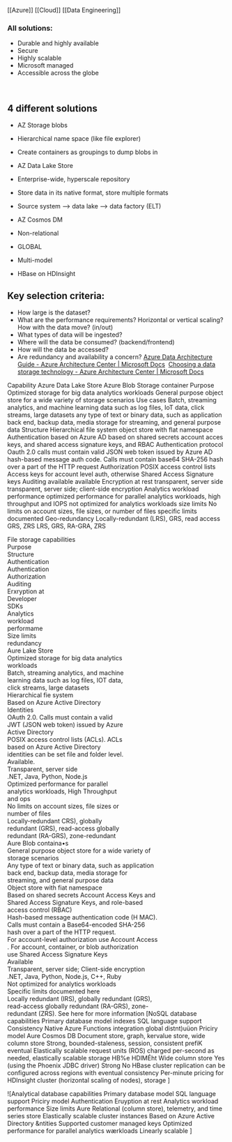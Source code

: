 [[Azure]] [[Cloud]]  [[Data Engineering]]

### All solutions:

-   Durable and highly available
-   Secure
-   Highly scalable
-   Microsoft managed
-   Accessible across the globe

  
 

## 4 different solutions

-   AZ Storage blobs

-   Hierarchical name space (like file explorer)
-   Create containers as groupings to dump blobs in

-   AZ Data Lake Store

-   Enterprise-wide, hyperscale repository
-   Store data in its native format, store multiple formats
-   Source system --> data lake --> data factory (ELT)

-   AZ Cosmos DM

-   Non-relational
-   GLOBAL
-   Multi-model
- HBase on HDInsight

## Key selection criteria:

-   How large is the dataset?
-   What are the performance requirements? Horizontal or vertical scaling? How with the data move? (in/out)
-   What types of data will be ingested?
-   Where will the data be consumed? (backend/frontend)
-   How will the data be accessed?
-   Are redundancy and availability a concern?
[Azure Data Architecture Guide - Azure Architecture Center | Microsoft Docs](https://docs.microsoft.com/en-us/azure/architecture/data-guide/)
 [Choosing a data storage technology - Azure Architecture Center | Microsoft Docs](https://docs.microsoft.com/en-us/azure/architecture/data-guide/technology-choices/data-storage)

Capability	Azure Data Lake Store	Azure Blob Storage container
Purpose	Optimized storage for big data analytics workloads	General purpose object store for a wide variety of storage scenarios
Use cases	Batch, streaming analytics, and machine learning data such as log files, IoT data, click streams, large datasets	any type of text or binary data, such as application back end, backup data, media storage for streaming, and general purpose data
Structure	Hierarchical file system	object store with flat namespace
Authentication	based on Azure AD	based on shared secrets account acces keys, and shared access signature keys, and RBAC
Authentication protocol	Oauth 2.0 calls must contain valid JSON web token issued by Azure AD	hash-based message auth code. Calls must contain base64 SHA-256 hash over a part of the HTTP request
Authorization	POSIX access control lists	Access keys for account level auth, otherwise Shared Access Signature keys
Auditing	available	available
Encryption at rest	transparent, server side	transparent, server side; client-side encryption
Analytics workload performance	optimized performance for parallel analytics workloads, high throughput and IOPS	not optimized for analytics workloads
size limits	No limits on account sizes, file sizes, or number of files	specific limits documented
Geo-redundancy	Locally-redundant (LRS), GRS, read access GRS, ZRS	LRS, GRS, RA-GRA, ZRS

  File storage capabilities   
Purpose   
Structure   
Authentication   
Authentication   
Authorization   
Auditing   
Erxryption at   
Developer   
SDKs   
Analytics   
workload   
performame   
Size limits   
redundancy   
Aure Lake Store   
Optimized storage for big data analytics   
workloads   
Batch, streaming analytics, and machine   
learning data such as log files, IOT data,   
click streams, large datasets   
Hierarchical fie system   
Based on Azure Active Directory   
Identities   
OAuth 2.0. Calls must contain a valid   
JWT (JSON web token) issued by Azure   
Active Directory   
POSIX access control lists (ACLs). ACLs   
based on Azure Active Directory   
identities can be set file and folder level.   
Available.   
Transparent, server side   
.NET, Java, Python, Node.js   
Optimized performance for parallel   
analytics workloads, High Throughput   
and ops   
No limits on account sizes, file sizes or   
number of files   
Locally-redundant CRS), globally   
redundant (GRS), read-access globally   
redundant (RA-GRS), zone-redundant   
Aure Blob containa•s   
General purpose object store for a wide variety of   
storage scenarios   
Any type of text or binary data, such as application   
back end, backup data, media storage for   
streaming, and general purpose data   
Object store with fiat namespace   
Based on shared secrets Account Access Keys and   
Shared Access Signature Keys, and role-based   
access control (RBAC)   
Hash-based message authentication code (H MAC).   
Calls must contain a Base64-encoded SHA-256   
hash over a part of the HTTP request.   
For account-level authorization use Account Access   
. For account, container, or blob authorization   
use Shared Access Signature Keys   
Available   
Transparent, server side; Client-side encryption   
.NET, Java, Python, Node.js, C++, Ruby   
Not optimized for analytics workloads   
Specific limits documented here   
Locally redundant (IRS), globally redundant (GRS),   
read-access globally redundant (RA-GRS), zone-   
redundant (ZRS). See here for more information
[NoSQL database capabilities 
Primary 
database 
model 
indexes 
SQL language 
support 
Consistency 
Native Azure 
Functions 
integration 
global 
distnt)uüon 
Priciry model 
Aure Cosmos DB 
Document store, graph, kervalue store, wide 
column store 
Strong, bounded-staleness, session, consistent 
prefiK eventual 
Elastically scalable request units (ROS) charged 
per-second as needed, elastically scalable 
storage 
HB%e HDlMÉht 
Wide column store 
Yes (using the Phoenix 
JDBC driver) 
Strong 
No HBase cluster replication can be 
configured across regions with eventual 
consistency 
Per-minute pricing for HDlnsight cluster 
(horizontal scaling of nodes), storage ]

![Analytical database capabilities 
Primary database model 
SQL language support 
Priciry model 
Authentication 
Eruyption at rest 
Analytics workload performance 
Size limits 
Aure 
Relational (column store), telemetry, and time series store 
Elastically scalable cluster instances 
Based on Azure Active Directory &ntities 
Supported customer managed keys 
Optimized performance for parallel analytics wærkloads 
Linearly scalable ]